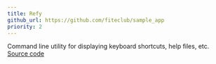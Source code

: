 ```yaml
---
title: Refy
github_url: https://github.com/fiteclub/sample_app
priority: 2
---
```

Command line utility for displaying keyboard shortcuts, help files, etc.<br>
[Source code](https://github.com/fiteclub/sample_app)
